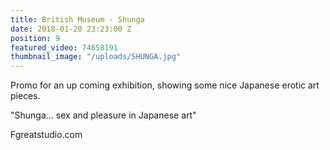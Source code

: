 ```yaml
---
title: British Museum - Shunga
date: 2018-01-20 23:23:00 Z
position: 9
featured_video: 74658191
thumbnail_image: "/uploads/SHUNGA.jpg"
---
```


Promo for an up coming exhibition, showing some nice Japanese erotic art pieces.

"Shunga... sex and pleasure in Japanese art"


Fgreatstudio.com